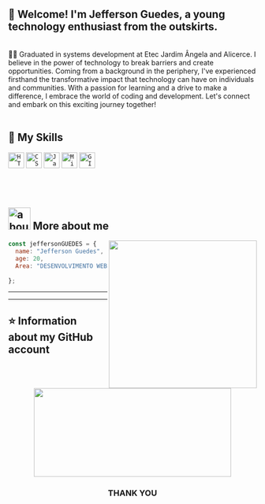 ## 👋 Welcome! I'm Jefferson Guedes, a young technology enthusiast from the outskirts.
 </br>

<div>
👨‍🎓 Graduated in systems development at Etec Jardim Ângela and Alicerce.
I believe in the power of technology to break barriers and create opportunities. Coming from a background in the periphery, I've experienced firsthand the transformative impact that technology can have on individuals and communities. With a passion for learning and a drive to make a difference, I embrace the world of coding and development. Let's connect and embark on this exciting journey together!
</div><br>

## 🚀 My Skills

<code><img height="32" src="https://img.shields.io/badge/HTML5-E34F26?style=for-the-badge&logo=html5&logoColor=white" alt="HTML"/></code></code>
<code><img height="32" src="https://img.shields.io/badge/CSS3-1572B6?style=for-the-badge&logo=css3&logoColor=white" alt="CSS"/></code>
<code><img height="32" src="https://img.shields.io/badge/JavaScript-323330?style=for-the-badge&logo=javascript&logoColor=F7DF1E" alt="Javascript"/></code>
<code><img height="32" src="https://img.shields.io/badge/Microsoft_SQL_Server-CC2927?style=for-the-badge&logo=microsoft-sql-server&logoColor=white" alt="Microsoft_SQL_Server"/></code>
<code><img height="32" src="https://img.shields.io/badge/GIT-E44C30?style=for-the-badge&logo=git&logoColor=white" alt="GIT"/></code>


<br/>
<br/>





## <img width="45" alt="about" src="https://raw.github.com/elizarov/elizarov/master/about.png"> More about me
<img align="right" width="300" src="https://i.pinimg.com/originals/cd/b8/95/cdb89580457caa7d13c4384a3d1a367c.gif" />


```JavaScript
const jeffersonGUEDES = {
  name: "Jefferson Guedes",
  age: 20,
  Area: "DESENVOLVIMENTO WEB"
  
};
```

----



---

## ⭐ Information about my GitHub account

<div align="center">

  <img height="180em" width="400em" src="https://github-readme-stats.vercel.app/api/top-langs/?username=JGueedeS&layout=compact&langs_count=7&theme=dracula"/>
</div>
  

<div>
  <h3 align="center">THANK YOU</h3></br>
</div>
